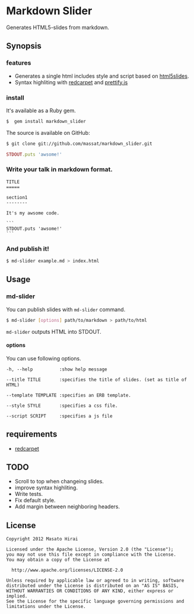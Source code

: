 
Markdown Slider
===============

Generates HTML5-slides from markdown.


Synopsis
--------


### features

* Generates a single html includes style and script based on [html5slides](http://html5slides.googlecode.com/).
* Syntax highliting with [redcarpet](https://github.com/tanoku/redcarpet) and [prettify.js](http://google-code-prettify.googlecode.com)

### install

It's available as a Ruby gem.

``` sh
$  gem install markdown_slider
```

The source is available on GitHub:

``` sh
$ git clone git://github.com/massat/markdown_slider.git
```


``` ruby
STDOUT.puts 'awsome!'
```


### Write your talk in markdown format.

    TITLE
    =====

    section1
    --------

    It's my awsome code.

    ```
    STDOUT.puts 'awsome!'
    ```

### And publish it!

``` sh
$ md-slider example.md > index.html
```

Usage
-----

### md-slider

You can publish slides with `md-slider` command.

``` sh
$ md-slider [options] path/to/markdown > path/to/html
```

`md-slider` outputs HTML into STDOUT.


#### options

You can use following options.

``` nocode
-h, --help          :show help message

--title TITLE       :specifies the title of slides. (set as title of HTML)

--template TEMPLATE :specifies an ERB template.

--style STYLE       :specifies a css file.

--script SCRIPT     :specifies a js file
```

requirements
------------

* [redcarpet](https://github.com/tanoku/redcarpet)

TODO
----

* Scroll to top when changeing slides.
* improve syntax highliting.
* Write tests.
* Fix default style.
 * Add margin between neighboring headers.

License
-------

``` nocode
Copyright 2012 Masato Hirai

Licensed under the Apache License, Version 2.0 (the "License");
you may not use this file except in compliance with the License.
You may obtain a copy of the License at

  http://www.apache.org/licenses/LICENSE-2.0

Unless required by applicable law or agreed to in writing, software
distributed under the License is distributed on an "AS IS" BASIS,
WITHOUT WARRANTIES OR CONDITIONS OF ANY KIND, either express or implied.
See the License for the specific language governing permissions and
limitations under the License.
```
